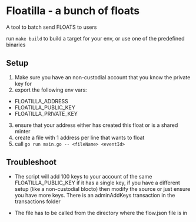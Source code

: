 # Floatilla - a bunch of floats

A tool to batch send FLOATS to users

run `make build` to build a target for your env, or use one of the predefined binaries

## Setup
1. Make sure you have an non-custodial account that you know the private key for
2. export the following env vars:
 - FLOATILLA_ADDRESS
 - FLOATILLA_PUBLIC_KEY
 - FLOATILLA_PRIVATE_KEY
3. ensure that your address either has created this float or is a shared minter
4. create a file with 1 address per line that wants to float
5. call `go run main.go -- <fileName> <eventId>`

## Troubleshoot
 
 - The script will add 100 keys to your account of the same FLOATILLA_PUBLIC_KEY if it has a single key, if you have a different setup (like a non-custodial blocto) then modify the source or just ensure you have more keys. There is an adminAddKeys transaction in the transactions folder

 - The file has to be called from the directory where the flow.json file is in



